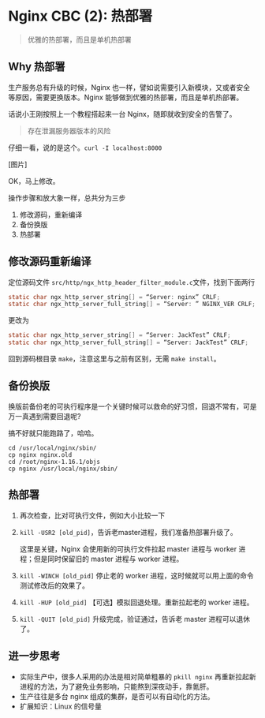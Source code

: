 # Nginx CBC (2): 热部署

> 优雅的热部署，而且是单机热部署

## Why 热部署

 生产服务总有升级的时候，Nginx 也一样，譬如说需要引入新模块，又或者安全等原因，需要更换版本。Nginx 能够做到优雅的热部署，而且是单机热部署。

话说小王刚按照上一个教程搭起来一台 Nginx，随即就收到安全的告警了。

> 存在泄漏服务器版本的风险

仔细一看，说的是这个。`curl -I localhost:8000`

[图片]

OK，马上修改。

操作步骤和放大象一样，总共分为三步

1. 修改源码，重新编译
2. 备份换版
3. 热部署

## 修改源码重新编译

定位源码文件 `src/http/ngx_http_header_filter_module.c`文件，找到下面两行

```c
static char ngx_http_server_string[] = “Server: nginx” CRLF;
static char ngx_http_server_full_string[] = “Server: ” NGINX_VER CRLF;
```

更改为

```c
static char ngx_http_server_string[] = “Server: JackTest” CRLF;
static char ngx_http_server_full_string[] = “Server: JackTest” CRLF;
```

回到源码根目录 `make`，注意这里与之前有区别，无需 `make install`。

## 备份换版

换版前备份老的可执行程序是一个关键时候可以救命的好习惯，回退不常有，可是万一真遇到需要回退呢?

搞不好就只能跑路了，哈哈。

```
cd /usr/local/nginx/sbin/
cp nginx nginx.old
cd /root/nginx-1.16.1/objs
cp nginx /usr/local/nginx/sbin/
```

## 热部署

1. 再次检查，比对可执行文件，例如大小比较一下

2. `kill -USR2 [old_pid]`，告诉老master进程，我们准备热部署升级了。

   这里是关键，Nginx 会使用新的可执行文件拉起 master 进程与 worker 进程；但是同时保留旧的 master 进程与 worker 进程。

3. `kill -WINCH [old_pid]` 停止老的 worker 进程，这时候就可以用上面的命令测试修改后的效果了。

4. `kill -HUP [old_pid]` 【可选】模拟回退处理。重新拉起老的 worker 进程。

5. `kill -QUIT [old_pid]` 升级完成，验证通过，告诉老 master 进程可以退休了。

## 进一步思考

- 实际生产中，很多人采用的办法是相对简单粗暴的 `pkill nginx` 再重新拉起新进程的方法，为了避免业务影响，只能熬到深夜动手，靠氪肝。
- 生产往往是多台 nginx 组成的集群，是否可以有自动化的方法。
- 扩展知识：Linux 的信号量